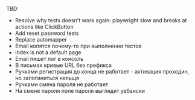TBD:
* Resolve why tests doesn't work again: playwright slow and breaks at actions like ClickButton
* Add reset password tests
* Replace automapper
* Email копятся почему-то при выполнении тестов
* index is not a default page
* Email пишет лог в консоль
* В письмах кривые URL без префикса
* Ручками регистрация до конца не работает - активация проходин, но залогиниться нельщя
* Ручками смена пароля не работает 
* На смене пароля поле пароля выглядит уебански




